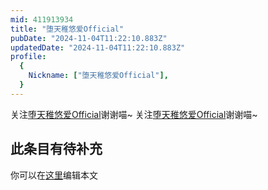 ```yaml
---
mid: 411913934
title: "堕天稚悠爱Official"
pubDate: "2024-11-04T11:22:10.883Z"
updatedDate: "2024-11-04T11:22:10.883Z"
profile:
  {
    Nickname: ["堕天稚悠爱Official"],
  }
---
```


关注[堕天稚悠爱Official](https://space.bilibili.com/411913934)谢谢喵~ 关注[堕天稚悠爱Official](https://space.bilibili.com/411913934)谢谢喵~

## 此条目有待补充
你可以在[这里](https://github.com/Yuhanawa/VTuber.ICU/edit/master/src/content/v/堕天稚悠爱Official/index.md)编辑本文
